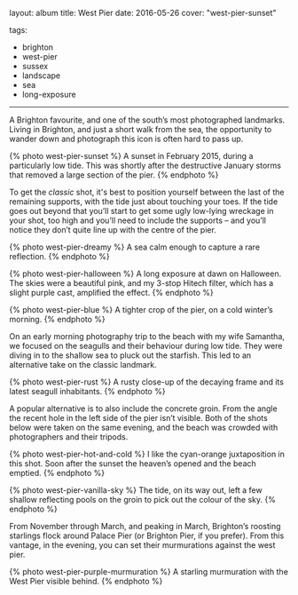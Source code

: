 layout: album
title: West Pier
date: 2016-05-26
cover: "west-pier-sunset"

tags:
  - brighton
  - west-pier
  - sussex
  - landscape
  - sea
  - long-exposure
---

A Brighton favourite, and one of the south’s most photographed landmarks. Living in Brighton, and just a short walk from the sea, the opportunity to wander down and photograph this icon is often hard to pass up.

{% photo west-pier-sunset %}
A sunset in February 2015, during a particularly low tide. This was shortly after the destructive January storms that removed a large section of the pier.
{% endphoto %}

To get the _classic_ shot, it's best to position yourself between the last of the remaining supports, with the tide just about touching your toes. If the tide goes out beyond that you’ll start to get some ugly low-lying wreckage in your shot, too high and you’ll need to include the supports – and you’ll notice they don’t quite line up with the centre of the pier.

{% photo west-pier-dreamy %}
A sea calm enough to capture a rare reflection.
{% endphoto %}

{% photo west-pier-halloween %}
A long exposure at dawn on Halloween. The skies were a beautiful pink, and my 3-stop Hitech filter, which has a slight purple cast, amplified the effect.
{% endphoto %}

{% photo west-pier-blue %}
A tighter crop of the pier, on a cold winter’s morning.
{% endphoto %}

On an early morning photography trip to the beach with my wife Samantha, we focused on the seagulls and their behaviour during low tide. They were diving in to the shallow sea to pluck out the starfish. This led to an alternative take on the classic landmark.

{% photo west-pier-rust %}
A rusty close-up of the decaying frame and its latest seagull inhabitants.
{% endphoto %}

A popular alternative is to also include the concrete groin. From the angle the recent hole in the left side of the pier isn’t visible. Both of the shots below were taken on the same evening, and the beach was crowded with photographers and their tripods.

{% photo west-pier-hot-and-cold %}
I like the cyan-orange juxtaposition in this shot. Soon after the sunset the heaven’s opened and the beach emptied.
{% endphoto %}

{% photo west-pier-vanilla-sky %}
The tide, on its way out, left a few shallow reflecting pools on the groin to pick out the colour of the sky.
{% endphoto %}

From November through March, and peaking in March, Brighton’s roosting starlings flock around Palace Pier (or Brighton Pier, if you prefer). From this vantage, in the evening, you can set their murmurations against the west pier.

{% photo west-pier-purple-murmuration %}
A starling murmuration with the West Pier visible behind.
{% endphoto %}
